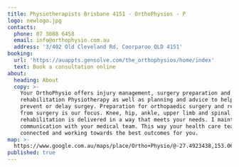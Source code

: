 ```yaml
---
title: Physiotherapists Brisbane 4151 - OrthoPhysios - P
logo: newlogo.jpg
contacts:
  phone: 07 3088 6458
  email: info@orthophysio.com.au
  address: '3/402 Old Cleveland Rd, Coorparoo QLD 4151'
booking:
  url: 'https://auappts.gensolve.com/the_orthophysios/home/index'
  text: Book a consultation online
about:
  heading: About
  copy: >-
    Your OrthoPhysio offers injury management, surgery preparation and
    rehabilitation Physiotherapy as well as planning and advice to help you
    prevent or delay surgey. Preparation for orthopaedic surgery and recovery
    from surgery is our focus. Knee, hip, ankle, upper limb and spinal surgery
    rehabilitation is delivered in a way that meets your needs. I maintain close
    communication with your medical team. This way your health care team is
    connected and working towards the best outcomes for you.
map: >-
  https://www.google.com.au/maps/place/Ortho+Physio/@-27.4923438,153.0633322,17z/data=!4m5!3m4!1s0x6b915bb5a34b94f3:0xa1c099e0faef886b!8m2!3d-27.4921476!4d153.0630597
published: true
---
```

